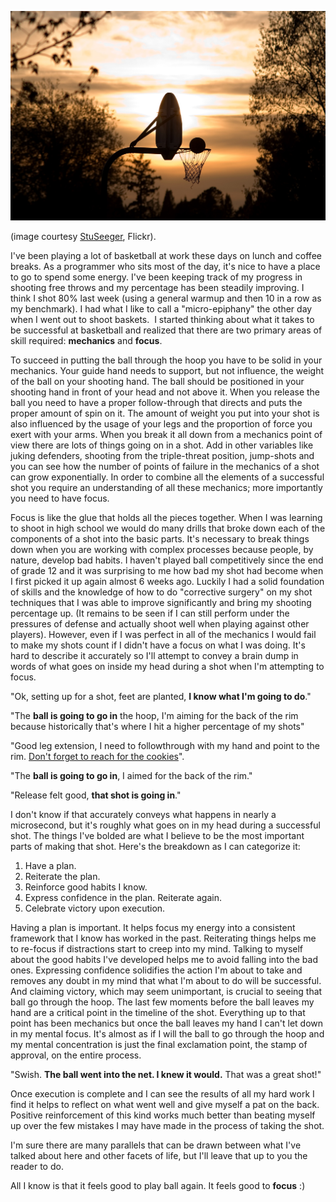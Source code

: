 ![](/img/14471799-basketball.jpg)

(image courtesy [StuSeeger](https://www.flickr.com/photos/stuseeger/136715887/),
Flickr).

I've been playing a lot of basketball at work these days on lunch and coffee
breaks. As a programmer who sits most of the day, it's nice to have a place to
go to spend some energy. I've been keeping track of my progress in shooting free
throws and my percentage has been steadily improving. I think I shot 80% last
week (using a general warmup and then 10 in a row as my benchmark). I had what I
like to call a "micro-epiphany" the other day when I went out to shoot
baskets.  I started thinking about what it takes to be successful at basketball
and realized that there are two primary areas of skill required: **mechanics**
and **focus**.

To succeed in putting the ball through the hoop you have to be solid in your
mechanics. Your guide hand needs to support, but not influence, the weight of
the ball on your shooting hand. The ball should be positioned in your shooting
hand in front of your head and not above it. When you release the ball you need
to have a proper follow-through that directs and puts the proper amount of spin
on it. The amount of weight you put into your shot is also influenced by the
usage of your legs and the proportion of force you exert with your arms. When
you break it all down from a mechanics point of view there are lots of things
going on in a shot. Add in other variables like juking defenders, shooting from
the triple-threat position, jump-shots and you can see how the number of points
of failure in the mechanics of a shot can grow exponentially. In order to
combine all the elements of a successful shot you require an understanding of
all these mechanics; more importantly you need to have focus.

Focus is like the glue that holds all the pieces together. When I was learning
to shoot in high school we would do many drills that broke down each of the
components of a shot into the basic parts. It's necessary to break things down
when you are working with complex processes because people, by nature, develop
bad habits. I haven't played ball competitively since the end of grade 12 and it
was surprising to me how bad my shot had become when I first picked it up again
almost 6 weeks ago. Luckily I had a solid foundation of skills and the knowledge
of how to do "corrective surgery" on my shot techniques that I was able to
improve significantly and bring my shooting percentage up. (It remains to be
seen if I can still perform under the pressures of defense and actually shoot
well when playing against other players). However, even if I was perfect in all
of the mechanics I would fail to make my shots count if I didn't have a focus on
what I was doing. It's hard to describe it accurately so I'll attempt to convey
a brain dump in words of what goes on inside my head during a shot when I'm
attempting to focus.

"Ok, setting up for a shot, feet are planted, **I know what I'm going to do**."

"The **ball is going to go in** the hoop, I'm aiming for the back of the rim
because historically that's where I hit a higher percentage of my shots"

"Good leg extension, I need to followthrough with my hand and point to the rim.
[Don't forget to reach for the
cookies](https://www.wikihow.com/Be-a-Good-Basketball-Shooter)".

"The **ball is going to go in**, I aimed for the back of the rim."

"Release felt good, **that shot is going in**."

I don't know if that accurately conveys what happens in nearly a microsecond,
but it's roughly what goes on in my head during a successful shot. The things
I've bolded are what I believe to be the most important parts of making that
shot. Here's the breakdown as I can categorize it:

1.  Have a plan.
2.  Reiterate the plan.
3.  Reinforce good habits I know.
4.  Express confidence in the plan. Reiterate again.
5.  Celebrate victory upon execution.

Having a plan is important. It helps focus my energy into a consistent framework
that I know has worked in the past. Reiterating things helps me to re-focus if
distractions start to creep into my mind. Talking to myself about the good
habits I've developed helps me to avoid falling into the bad ones. Expressing
confidence solidifies the action I'm about to take and removes any doubt in my
mind that what I'm about to do will be successful. And claiming victory, which
may seem unimportant, is crucial to seeing that ball go through the hoop. The
last few moments before the ball leaves my hand are a critical point in the
timeline of the shot. Everything up to that point has been mechanics but once
the ball leaves my hand I can't let down in my mental focus. It's almost as if I
will the ball to go through the hoop and my mental concentration is just the
final exclamation point, the stamp of approval, on the entire process.

"Swish. **The ball went into the net. I knew it would.** That was a great shot!"

Once execution is complete and I can see the results of all my hard work I find
it helps to reflect on what went well and give myself a pat on the back.
Positive reinforcement of this kind works much better than beating myself up
over the few mistakes I may have made in the process of taking the shot.

I'm sure there are many parallels that can be drawn between what I've talked
about here and other facets of life, but I'll leave that up to you the reader to
do. 

All I know is that it feels good to play ball again. It feels good to **focus**
:)

